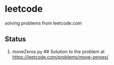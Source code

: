 # leetcode
solving problems from leetcode.com


Status
-----------------------------------------
1.  moveZeros.py ## Solution to the problem at https://leetcode.com/problems/move-zeroes/
